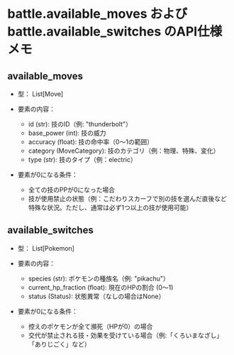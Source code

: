 # battle.available_moves および battle.available_switches のAPI仕様メモ

## available_moves
- 型： List[Move]
- 要素の内容：
    - id (str): 技のID（例: "thunderbolt"）
    - base_power (int): 技の威力
    - accuracy (float): 技の命中率（0〜1の範囲）
    - category (MoveCategory): 技のカテゴリ（例：物理、特殊、変化）
    - type (str): 技のタイプ（例：electric）

- 要素が0になる条件：
    - 全ての技のPPが0になった場合
    - 技が使用禁止の状態（例：こだわりスカーフで別の技を選んだ直後など特殊な状況。ただし、通常は必ず1つ以上の技が使用可能）

## available_switches
- 型： List[Pokemon]
- 要素の内容：
    - species (str): ポケモンの種族名（例: "pikachu"）
    - current_hp_fraction (float): 現在のHPの割合 (0〜1)
    - status (Status): 状態異常（なしの場合はNone）

- 要素が0になる条件：
    - 控えのポケモンが全て瀕死（HPが0）の場合
    - 交代が禁止される技・効果を受けている場合（例:「くろいまなざし」「ありじごく」など）
